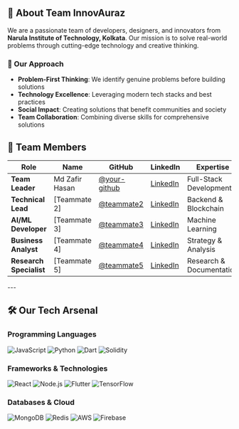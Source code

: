 ## 🎯 About Team InnovAuraz
We are a passionate team of developers, designers, and innovators from **Narula Institute of Technology, Kolkata**. Our mission is to solve real-world problems through cutting-edge technology and creative thinking.

### 🚀 Our Approach
- **Problem-First Thinking**: We identify genuine problems before building solutions
- **Technology Excellence**: Leveraging modern tech stacks and best practices
- **Social Impact**: Creating solutions that benefit communities and society
- **Team Collaboration**: Combining diverse skills for comprehensive solutions

## 👥 Team Members

<div align="center">

| Role | Name | GitHub | LinkedIn | Expertise |
|------|------|--------|----------|-----------|
| **Team Leader** | Md Zafir Hasan | [@your-github](https://github.com/your-github) | [LinkedIn](https://linkedin.com/in/your-profile) | Full-Stack Development |
| **Technical Lead** | [Teammate 2] | [@teammate2](https://github.com/teammate2) | [LinkedIn](https://linkedin.com/in/teammate2) | Backend & Blockchain |
| **AI/ML Developer** | [Teammate 3] | [@teammate3](https://github.com/teammate3) | [LinkedIn](https://linkedin.com/in/teammate3) | Machine Learning |
| **Business Analyst** | [Teammate 4] | [@teammate4](https://github.com/teammate4) | [LinkedIn](https://linkedin.com/in/teammate4) | Strategy & Analysis |
| **Research Specialist** | [Teammate 5] | [@teammate5](https://github.com/teammate5) | [LinkedIn](https://linkedin.com/in/teammate5) | Research & Documentation |

</div>
---

## 🛠️ Our Tech Arsenal

### **Programming Languages**
![JavaScript](https://img.shields.io/badge/-JavaScript-F7DF1E?style=flat-square&logo=javascript&logoColor=black)
![Python](https://img.shields.io/badge/-Python-3776AB?style=flat-square&logo=python&logoColor=white)
![Dart](https://img.shields.io/badge/-Dart-0175C2?style=flat-square&logo=dart&logoColor=white)
![Solidity](https://img.shields.io/badge/-Solidity-363636?style=flat-square&logo=solidity&logoColor=white)

### **Frameworks & Technologies**
![React](https://img.shields.io/badge/-React-61DAFB?style=flat-square&logo=react&logoColor=black)
![Node.js](https://img.shields.io/badge/-Node.js-339933?style=flat-square&logo=node.js&logoColor=white)
![Flutter](https://img.shields.io/badge/-Flutter-02569B?style=flat-square&logo=flutter&logoColor=white)
![TensorFlow](https://img.shields.io/badge/-TensorFlow-FF6F00?style=flat-square&logo=tensorflow&logoColor=white)

### **Databases & Cloud**
![MongoDB](https://img.shields.io/badge/-MongoDB-47A248?style=flat-square&logo=mongodb&logoColor=white)
![Redis](https://img.shields.io/badge/-Redis-DC382D?style=flat-square&logo=redis&logoColor=white)
![AWS](https://img.shields.io/badge/-AWS-232F3E?style=flat-square&logo=amazon-aws&logoColor=white)
![Firebase](https://img.shields.io/badge/-Firebase-FFCA28?style=flat-square&logo=firebase&logoColor=black)
